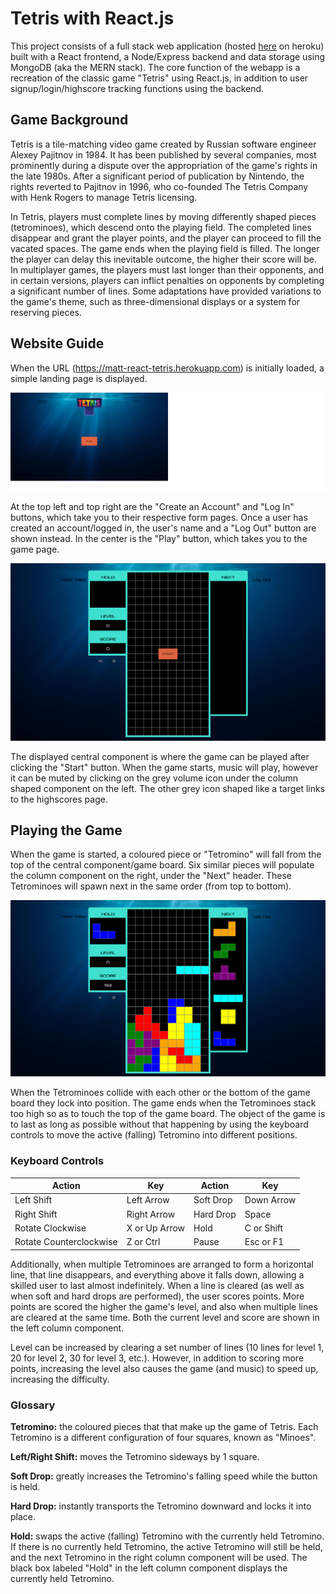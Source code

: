 # Tetris with React.js

This project consists of a full stack web application (hosted [here](https://matt-react-tetris.herokuapp.com) on heroku) built with a React frontend, a Node/Express backend and data storage using MongoDB (aka the MERN stack). The core function of the webapp is a recreation of the classic game "Tetris" using React.js, in addition to user signup/login/highscore tracking functions using the backend.

## Game Background

Tetris is a tile-matching video game created by Russian software engineer Alexey Pajitnov in 1984. It has been published by several companies, most prominently during a dispute over the appropriation of the game's rights in the late 1980s. After a significant period of publication by Nintendo, the rights reverted to Pajitnov in 1996, who co-founded The Tetris Company with Henk Rogers to manage Tetris licensing.

In Tetris, players must complete lines by moving differently shaped pieces (tetrominoes), which descend onto the playing field. The completed lines disappear and grant the player points, and the player can proceed to fill the vacated spaces. The game ends when the playing field is filled. The longer the player can delay this inevitable outcome, the higher their score will be. In multiplayer games, the players must last longer than their opponents, and in certain versions, players can inflict penalties on opponents by completing a significant number of lines. Some adaptations have provided variations to the game's theme, such as three-dimensional displays or a system for reserving pieces.

## Website Guide

When the URL (https://matt-react-tetris.herokuapp.com) is initially loaded, a simple landing page is displayed.

![Landing page screenshot](/public/assets/images/landingScreenshot.png)

At the top left and top right are the "Create an Account" and "Log In" buttons, which take you to their respective form pages. Once a user has created an account/logged in, the user's name and a "Log Out" button are shown instead. In the center is the "Play" button, which takes you to the game page.

![Game page screenshot](/public/assets/images/gameStartScreenshot.png)

The displayed central component is where the game can be played after clicking the "Start" button. When the game starts, music will play, however it can be muted by clicking on the grey volume icon under the column shaped component on the left. The other grey icon shaped like a target links to the highscores page.

## Playing the Game

When the game is started, a coloured piece or "Tetromino" will fall from the top of the central component/game board. Six similar pieces will populate the column component on the right, under the "Next" header. These Tetrominoes will spawn next in the same order (from top to bottom).

![Screenshot of game being played](/public/assets/images/gamePlayScreenshot.png)

When the Tetrominoes collide with each other or the bottom of the game board they lock into position. The game ends when the Tetrominoes stack too high so as to touch the top of the game board. The object of the game is to last as long as possible without that happening by using the keyboard controls to move the active (falling) Tetromino into different positions.

### Keyboard Controls

| Action | Key | Action | Key |
| --- | --- | --- | --- |
| Left Shift | Left Arrow | Soft Drop | Down Arrow |
| Right Shift | Right Arrow | Hard Drop | Space |
| Rotate Clockwise | X or Up Arrow | Hold | C or Shift |
| Rotate Counterclockwise | Z or Ctrl | Pause | Esc or F1 | 

Additionally, when multiple Tetrominoes are arranged to form a horizontal line, that line disappears, and everything above it falls down, allowing a skilled user to last almost indefinitely. When a line is cleared (as well as when soft and hard drops are performed), the user scores points. More points are scored the higher the game's level, and also when multiple lines are cleared at the same time. Both the current level and score are shown in the left column component.

Level can be increased by clearing a set number of lines (10 lines for level 1, 20 for level 2, 30 for level 3, etc.). However, in addition to scoring more points, increasing the level also causes the game (and music) to speed up, increasing the difficulty.

### Glossary

**Tetromino:** the coloured pieces that that make up the game of Tetris. Each Tetromino is a different configuration of four squares, known as "Minoes".

**Left/Right Shift:** moves the Tetromino sideways by 1 square.

**Soft Drop:** greatly increases the Tetromino's falling speed while the button is held.

**Hard Drop:** instantly transports the Tetromino downward and locks it into place.

**Hold:** swaps the active (falling) Tetromino with the currently held Tetromino. If there is no currently held Tetromino, the active Tetromino will still be held, and the next Tetromino in the right column component will be used. The black box labeled "Hold" in the left column component displays the currently held Tetromino.
